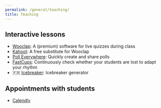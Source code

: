 ```yaml
---
permalink: /general/teaching/
title: Teaching
---
```


## Interactive lessons

- [Wooclap](https://www.wooclap.com): A (premium) software for live quizzes during class
- [Kahoot](https://kahoot.com/): A free substitute for Wooclap
- [Poll Everywhere](https://pollev.com/home): Quickly create and share polls
- [FastCups](https://cups.fast.ai/): Continuously check whether your students are lost to adapt your rhythm
- 🇫🇷 [Icebreaker](https://ethigame.fr/2021/04/23/le-generateur-dicebreaker/): Icebreaker generator

## Appointments with students

- [Calendly](https://calendly.com/)